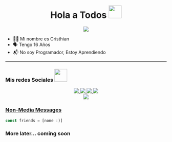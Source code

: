 <h1 align="center">Hola a Todos <img src="https://user-images.githubusercontent.com/1303154/88677602-1635ba80-d120-11ea-84d8-d263ba5fc3c0.gif" width="40px" alt=""><br></h1>
<p align="center">
  <img src="https://telegra.ph/file/8627adc2516665602e266.jpg" />
</p>

<p align="center">

- 👨‍💻 Mi nombre es Cristhian
- 🗣️ Tengo 16 Años
- 📬 No soy Programador, Estoy Aprendiendo

</p>

------
### Mis redes Sociales <img src="https://camo.githubusercontent.com/be37cdc8f930300096c506ad4574eaae977c48fbb2705cfcb92f4eeab8282c7a/68747470733a2f2f6d656469612e67697068792e636f6d2f6d656469612f56674344417a634b767352364f4d307557672f67697068792e676966" width="40px" alt=""><br></h1>
<p align="center">
  <a href="https://wa.me/51961574241"><img src="https://img.shields.io/badge/WhatsApp-25D366?style=for-the-badge&logo=whatsapp&logoColor=white" />
  <a href="https://www.facebook.com/JScristhian"><img src="https://img.shields.io/badge/Facebook-%234267B2.svg?&style=for-the-badge&logo=facebook&logoColor=white" />
  <a href="https://github.com/JScristhian"><img src="https://img.shields.io/badge/GitHub-100000?style=for-the-badge&logo=github&logoColor=white" /> 
  <a href="https://youtube.com/c/JScristhianMusic"><img src="https://img.shields.io/badge/YouTube-overdreams-ff0000?style=for-the-badge&logo=youtube&logoColor=ff0000&link=https://youtube.com/c/JScristhianMusic" /><br>
  <a href="https://youtube.com/c/JScristhianMusic"><img src="https://img.shields.io/youtube/channel/subscribers/UC8OT6UQxXO7tTV9BahYCWxw?label=subscriptores" /> <br>
</p>

### Non-Media Messages

``` ts
const friends = [none :)]
```

### More later... coming soon
